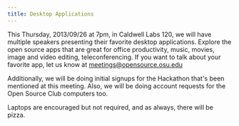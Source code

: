 ```yaml
---
title: Desktop Applications
---
```

This Thursday, 2013/09/26 at 7pm, in Caldwell Labs 120, we will have multiple speakers presenting their favorite desktop applications. Explore the open source apps that are great for office productivity, music, movies, image and video editing, teleconferencing. If you want to talk about your favorite app, let us know at meetings@opensource.osu.edu

Additionally, we will be doing initial signups for the Hackathon that's been mentioned at this meeting. Also, we will be doing account requests for the Open Source Club computers too.

Laptops are encouraged but not required, and as always, there will be pizza.
